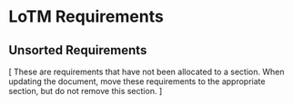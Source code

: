 
# LoTM Requirements


## Unsorted Requirements

\[ These are requirements that have not been allocated to a section. When
updating the document, move these requirements to the appropriate section, but
do not remove this section.  \]

